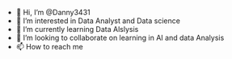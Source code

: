 - 👋 Hi, I’m @Danny3431
- 👀 I’m interested in Data Analyst and Data science 
- 🌱 I’m currently learning Data Alslysis
- 💞️ I’m looking to collaborate on learning in AI and data Analysis 
- 📫 How to reach me 

<!---
Danny3431/Danny3431 is a ✨ special ✨ repository because its `README.md` (this file) appears on your GitHub profile.
You can click the Preview link to take a look at your changes.
--->
